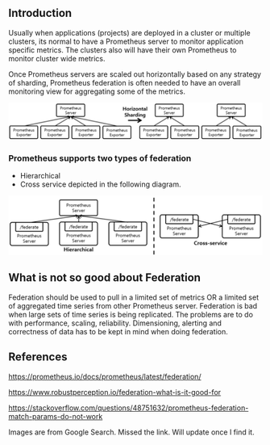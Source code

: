 ## Introduction
Usually when applications (projects) are deployed in a cluster or multiple clusters, its normal to have a Prometheus server 
to monitor application specific metrics. The clusters also will have their own Prometheus to monitor cluster wide metrics.

Once Prometheus servers are scaled out horizontally based on any strategy of sharding, Prometheus federation is often needed 
to have an overall monitoring view for aggregating some of the metrics. 


![Scaling Prometheus](https://github.com/nrchakradhar/Notes/blob/master/PrometheusFederation/images/Prometheus_Scaling.png)


### Prometheus supports two types of federation
* Hierarchical
* Cross service
depicted in the following diagram.

![Types of Federation](https://github.com/nrchakradhar/Notes/blob/master/PrometheusFederation/images/Prometheus_Federation.png)

## What is not so good about Federation
Federation should be used to pull in a limited set of metrics OR a limited set of aggregated time series from other Prometheus server.
Federation is bad when large sets of time series is being replicated. The problems are to do with performance, scaling, reliability.
Dimensioning, alerting and correctness of data has to be kept in mind when doing federation.

## References
https://prometheus.io/docs/prometheus/latest/federation/

https://www.robustperception.io/federation-what-is-it-good-for

https://stackoverflow.com/questions/48751632/prometheus-federation-match-params-do-not-work

Images are from Google Search. Missed the link. Will update once I find it.
